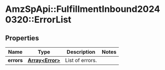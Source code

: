 # AmzSpApi::FulfillmentInbound20240320::ErrorList

## Properties
Name | Type | Description | Notes
------------ | ------------- | ------------- | -------------
**errors** | [**Array&lt;Error&gt;**](Error.md) | List of errors. | 

